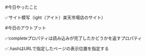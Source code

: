 #今日やったこと

✅サイト模写（ight（アイト）楽天市場店のサイト）

#今日のアウトプット

✅completeプロパティは読み込みが完了したかどうかを返すプロパティ

✅.hashはURLで指定したページの表示位置を指定する
